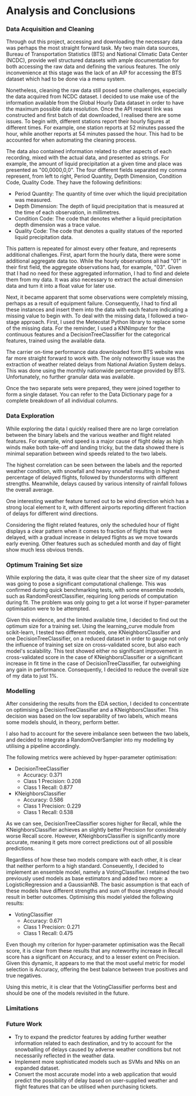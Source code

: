 # Analysis and Conclusions

### Data Acquisition and Cleaning
Through out this project, accessing and downloading the necessary data was perhaps the most straight forward task. My two main data sources, Bureau of Transportation Statistics (BTS) and National Climatic Data Center (NCDC), provide well structured datasets with ample documentation for both accessing the raw data and defining the various features. The only inconvenience at this stage was the lack of an AIP for accessing the BTS dataset which had to be done via a menu system.

Nonetheless, cleaning the raw data still posed some challenges, especially the data acquired from NCDC dataset. I decided to use make use of the information available from the Global Hourly Data dataset in order to have the maximum possible data resolution. Once the API request link was constructed and first batch of dat downloaded, I realised there are some issues. To begin with, different stations report their hourly figures at different times. For example, one station reports at 52 minutes passed the hour, while another reports at 54 minutes passed the hour. This had to be accounted for when automating the cleaning process.

The data also contained information related to other aspects of each recording, mixed with the actual data, and presented as strings. For example, the amount of liquid precipitation at a given time and place was presented as "00,0000,0,0". The four different fields separated my comma represent, from left to right, Period Quantity, Depth Dimension, Condition Code, Quality Code. They have the following definitions:
<ul>
    <li>Period Quantity: The quantity of time over which the liquid precipitation was measured.</li>
    <li>Depth Dimension: The depth of liquid precipitation that is measured at the time of each observation, in millimetres.</li>
    <li>Condition Code: The code that denotes whether a liquid precipitation depth dimension was a trace value.</li>
    <li>Quality Code: The code that denotes a quality statues of the reported liquid precipitation data.</li>
</ul>

This pattern is repeated for almost every other feature, and represents additional challenges. First, apart form the hourly data, there were some additional aggregate data too. While the hourly observations all had "01" in their first field, the aggregate observations had, for example, "03". Given that I had no need for these aggregated information, I had to find and delete them from my data. It was also necessary to extract the actual dimension data and turn it into a float value for later use.

Next, it became apparent that some observations were completely missing, perhaps as a result of equipment failure. Consequently, I had to find all these instances and insert them into the data with each feature indicating a missing value to begin with. To deal with the missing data, I followed a two-stage approach. First, I used the Meteostat Python library to replace some of the missing data. For the reminder, I used a KNNImputer for the continuous features and a DecisionTreeClassifier for the categorical features, trained using the available data.

The carrier on-time performance data downloaded form BTS website was far more straight forward to work with. The only noteworthy issue was the extraction of weather related delays from National Aviation System delays. This was done using the monthly nationwide percentage provided by BTS. Unfortunately, no further granular data was available.

Once the two separate sets were prepared, they were joined together to form a single dataset. You can refer to the Data Dictionary page for a complete breakdown of all individual columns.

### Data Exploration
While exploring the data I quickly realised there are no large correlation between the binary labels and the various weather and flight related features. For example, wind speed is a major cause of flight delay as high winds make both take-off and landing tricky, but the data showed there is minimal separation between wind speeds related to the two labels.

The highest correlation can be seen between the labels and the reported weather condition, with snowfall and heavy snowfall resulting in highest percentage of delayed flights, followed by thunderstorms with different strengths. Meanwhile, delays caused by various intensity of rainfall follows the overall average.

One interesting weather feature turned out to be wind direction which has a strong local element to it, with different airports reporting different fraction of delays for different wind directions.

Considering the flight related features, only the scheduled hour of flight displays a clear pattern when it comes to fraction of flights that were delayed, with a gradual increase in delayed flights as we move towards early evening. Other features such as scheduled month and day of flight show much less obvious trends.

### Optimum Training Set size
While exploring the data, it was quite clear that the sheer size of my dataset was going to pose a significant computational challenge. This was confirmed during quick benchmarking tests, with some ensemble models, such as RandomForestClassifier, requiring long periods of computation during fit. The problem was only going to get a lot worse if hyper-parameter optimisation were to be attempted.

Given this evidence, and the limited available time, I decided to find out the optimum size for a training set. Using the learning_curve module from scikit-learn, I tested two different models, one KNeighborsClassifier and one DecisionTreeClassifier, on a reduced dataset in order to gauge not only the influence of training set size on cross-validated score, but also each model's scalability. This test showed either no significant improvement in cross-validated score in the case of KNeighborsClassifier or a significant increase in fit time in the case of DecisionTreeClassifier, far outweighing any gain in performance. Consequently, I decided to reduce the overall size of my data to just 1%.

### Modelling
After considering the results from the EDA section, I decided to concentrate on optimising a DecisionTreeClassifier and a KNeighborsClassifier. This decision was based on the low separability of two labels, which means some models should, in theory, perform better.

I also had to account for the severe imbalance seen between the two labels, and decided to integrate a RandomOverSampler into my modelling by utilising a pipeline accordingly.

The following metrics were achieved by hyper-parameter optimisation:
<ul>
  <li>DecisionTreeClassifier
    <ul>
      <li>Accuracy: 0.371</li>
      <li>Class 1 Precision: 0.208</li>
      <li>Class 1 Recall: 0.877</li>
    </ul>
  </li>
  <li>KNeighborsClassifier
    <ul>
      <li>Accuracy: 0.586</li>
      <li>Class 1 Precision: 0.229</li>
      <li>Class 1 Recall: 0.538</li>
    </ul>
  </li>
</ul>

As we can see, DecisionTreeClassifier scores higher for Recall, while the KNeighborsClassifier achieves an slightly better Precision for considerably worse Recall score. However, KNeighborsClassifier is significantly more accurate, meaning it gets more correct predictions out of all possible predictions.

Regardless of how these two models compare with each other, it is clear that neither perform to a high standard. Conseuently, I decided to implement an ensemble model, namely a VotingClassifier. I retained the two previously used models as base estimators and added two more: a LogisticRegression and a GaussianNB. The basic assumption is that each of these models have different strengths and sum of those strengths should result in better outcomes. Optimising this model yielded the following results:
<ul>
  <li>VotingClassifier
    <ul>
      <li>Accuracy: 0.671</li>
      <li>Class 1 Precision: 0.271</li>
      <li>Class 1 Recall: 0.475</li>
    </ul>
  </li>
</ul>

Even though my criterion for hyper-parameter optimisation was the Recall score, it is clear from these results that any noteworthy increase in Recall score has a significant on Accuracy, and to a lesser extent on Precision. Given this dynamic, it appears to me that the most useful metric for model selection is Accuracy, offering the best balance between true positives and true negatives.

Using this metric, it is clear that the VotingClassifier performs best and should be one of the models revisited in the future.

### Limitations



### Future Work
<ul>
  <li>Try to expand the predictor features by adding further weather information related to each destination, and try to account for the snowballing of delays caused by adverse weather conditions but not necessarily reflected in the weather data.</li>
  <li>Implement more sophisticated models such as SVMs and NNs on an expanded dataset.</li>
  <li>Convert the most accurate model into a web application that would predict the possibility of delay based on user-supplied weather and flight features that can be utilised when purchasing tickets.</li>
